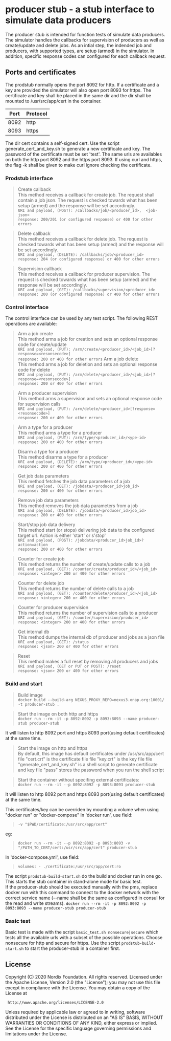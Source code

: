# producer stub - a stub interface to simulate data producers

The producer stub is intended for function tests of simulate data producers.
The simulator handles the callbacks for supervision of producers as well as create/update and delete jobs.
As an intial step, the indended job and producers, with supported types, are setup (armed) in the simulator.
In addition, specific response codes can configured for each callback request.

## Ports and certificates

The prodstub normally opens the port 8092 for http. If a certificate and a key are provided the simulator will also open port 8093 for https.
The certificate and key shall be placed in the same dir and the dir shall be mounted to /usr/src/app/cert in the container.

| Port     | Protocol |
| -------- | ----- |
| 8092     | http  |
| 8093     | https |

The dir cert contains a self-signed cert. Use the script generate_cert_and_key.sh to generate a new certificate and key. The password of the certificate must be set 'test'.
The same urls are availables on both the http port 8092 and the https port 8093. If using curl and https, the flag -k shall be given to make curl ignore checking the certificate.

### Prodstub interface

>Create callback<br>
This method receives a callback for create job. The request shall contain a job json. The request is checked towards what has been setup (armed) and the response will be set accordingly. <br>
```URI and payload, (POST): /callbacks/job/<producer_id>,  <job-json>```<br>
```response: 200/201 (or configured response) or 400 for other errors```

>Delete callback<br>
This method receives a callback for delete job. The request is checked towards what has been setup (armed) and the response will be set accordingly. <br>
```URI and payload, (DELETE): /callbacks/job/<producer_id>```<br>
```response: 204 (or configured response) or 400 for other errors```

>Supervision callback<br>
This method receives a callback for producer supervision. The request is checked towards what has been setup (armed) and the response will be set accordingly. <br>
```URI and payload, (GET): /callbacks/supervision/<producer_id>```<br>
```response: 200 (or configured response) or 400 for other errors```

### Control interface

The control interface can be used by any test script.
The following REST operations are available:

>Arm a job create<br>
This method arms a job for creation and sets an optional response code for create/update<br>
```URI and payload, (PUT): /arm/create/<producer_id>/<job_id>[?response=<resonsecode>]```<br>
```response: 200 or 400 for other errors```
>Arm a job delete<br>
This method arms a job for deletion and sets an optional response code for delete<br>
```URI and payload, (PUT): /arm/delete/<producer_id>/<job_id>[?response=<resonsecode>]```<br>
```response: 200 or 400 for other errors```

>Arm a producer supervision<br>
This method arms a supervision and sets an optional response code for supervision calls<br>
```URI and payload, (PUT): /arm/delete/<producer_id>[?response=<resonsecode>]```<br>
```response: 200 or 400 for other errors```

>Arm a type for a producer<br>
This method arms a type for a producer<br>
```URI and payload, (PUT): /arm/type/<producer_id>/<ype-id>```<br>
```response: 200 or 400 for other errors```

>Disarm a type for a producer<br>
This method disarms a type for a producer<br>
```URI and payload, (DELETE): /arm/type/<producer_id>/<ype-id>```<br>
```response: 200 or 400 for other errors```

>Get job data parameters<br>
This method fetches the job data parameters of a job<br>
```URI and payload, (GET): /jobdata/<producer_id>job_id>```<br>
```response: 200 or 400 for other errors```

>Remove job data parameters<br>
This method removes the job data parameters from a job<br>
```URI and payload, (DELETE): /jobdata/<producer_id>job_id>```<br>
```response: 200 or 400 for other errors```

>Start/stop job data delivery<br>
This method start (or stops) delivering job data to the configured target url. Action is either 'start' or s'stop'<br>
```URI and payload, (POST): /jobdata/<producer_id>job_id>?action=action```<br>
```response: 200 or 400 for other errors```

>Counter for create job<br>
This method returns the number of create/update calls to a job<br>
```URI and payload, (GET): /counter/create/producer_id>/<job_id>```<br>
```response: <integer> 200 or 400 for other errors```

>Counter for delete job<br>
This method returns the number of delete calls to a job<br>
```URI and payload, (GET): /counter/delete/producer_id>/<job_id>```<br>
```response: <integer> 200 or 400 for other errors```

>Counter for producer supervision<br>
This method returns the number of supervision calls to a producer<br>
```URI and payload, (GET): /counter/supervision/producer_id>```<br>
```response: <integer> 200 or 400 for other errors```

>Get internal db<br>
This method dumps the internal db of producer and jobs as a json file<br>
```URI and payload, (GET): /status```<br>
```response: <json> 200 or 400 for other errors```

>Reset<br>
This method makes a full reset by removing all producers and jobs<br>
```URI and payload, (GET or PUT or POST): /reset```<br>
```response: <json> 200 or 400 for other errors```

### Build and start

>Build image<br>
```docker build --build-arg NEXUS_PROXY_REPO=nexus3.onap.org:10001/ -t producer-stub .```

>Start the image on both http and https<br>
```docker run --rm -it -p 8092:8092 -p 8093:8093 --name producer-stub producer-stub```

It will listen to http 8092 port and https 8093 port(using default certificates) at the same time.

>Start the image on http and https<br>
By default, this image has default certificates under /usr/src/app/cert
file "cert.crt" is the certificate file
file "key.crt" is the key file
file "generate_cert_and_key.sh" is a shell script to generate certificate and key
file "pass" stores the password when you run the shell script

>Start the container without specifing external certificates:<br>
```docker run --rm -it --p 8092:8092 -p 8093:8093 producer-stub```

It will listen to http 8092 port and https 8093 port(using default certificates) at the same time.

This certificates/key can be overriden by mounting a volume when using "docker run" or "docker-compose"
In 'docker run', use field:
>```-v "$PWD/certificate:/usr/src/app/cert"```

eg:
>```docker run --rm -it --p 8092:8092 -p 8093:8093 -v "/PATH_TO_CERT/cert:/usr/src/app/cert" producer-stub```<br>

In 'docker-compose.yml', use field:<br>
>```volumes: - ./certificate:/usr/src/app/cert:ro```

The script ```prodstub-build-start.sh``` do the build and docker run in one go. This starts the stub container in stand-alone mode for basic test.<br>If the producer-stub should be executed manually with the pms, replace docker run with this command to connect to the docker network with the correct service name (--name shall be the same as configured in consul for the read and write streams).
```docker run --rm -it -p 8092:8092 -p 8093:8093 --name producer-stub producer-stub```

### Basic test

Basic test is made with the script ```basic_test.sh nonsecure|secure``` which tests all the available urls with a subset of the possible operations. Choose nonsecure for http and secure for https. Use the script ```prodstub-build-start.sh``` to start the producer-stub in a container first.

## License

Copyright (C) 2020 Nordix Foundation. All rights reserved.
Licensed under the Apache License, Version 2.0 (the "License");
you may not use this file except in compliance with the License.
You may obtain a copy of the License at

     http://www.apache.org/licenses/LICENSE-2.0

Unless required by applicable law or agreed to in writing, software
distributed under the License is distributed on an "AS IS" BASIS,
WITHOUT WARRANTIES OR CONDITIONS OF ANY KIND, either express or implied.
See the License for the specific language governing permissions and
limitations under the License.
